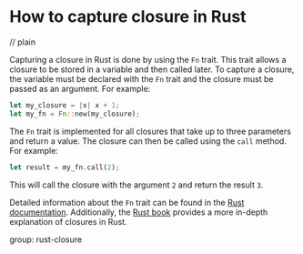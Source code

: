 # How to capture closure in Rust
// plain

Capturing a closure in Rust is done by using the `Fn` trait. This trait allows a closure to be stored in a variable and then called later. To capture a closure, the variable must be declared with the `Fn` trait and the closure must be passed as an argument. For example:
```rust
let my_closure = |x| x + 1;
let my_fn = Fn::new(my_closure);
```
The `Fn` trait is implemented for all closures that take up to three parameters and return a value. The closure can then be called using the `call` method. For example:
```rust
let result = my_fn.call(2);
```
This will call the closure with the argument `2` and return the result `3`.

Detailed information about the `Fn` trait can be found in the [Rust documentation](https://doc.rust-lang.org/std/ops/trait.Fn.html). Additionally, the [Rust book](https://doc.rust-lang.org/book/ch13-01-closures.html) provides a more in-depth explanation of closures in Rust.

group: rust-closure